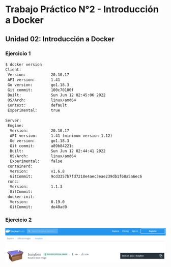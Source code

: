 # Trabajo Práctico N°2 - Introducción a Docker

## Unidad 02: Introducción a Docker

### Ejercicio 1

```console
$ docker version
Client:
 Version:           20.10.17
 API version:       1.41
 Go version:        go1.18.3
 Git commit:        100c70180f
 Built:             Sun Jun 12 02:45:06 2022
 OS/Arch:           linux/amd64
 Context:           default
 Experimental:      true

Server:
 Engine:
  Version:          20.10.17
  API version:      1.41 (minimum version 1.12)
  Go version:       go1.18.3
  Git commit:       a89b84221c
  Built:            Sun Jun 12 02:44:41 2022
  OS/Arch:          linux/amd64
  Experimental:     false
 containerd:
  Version:          v1.6.8
  GitCommit:        9cd3357b7fd7218e4aec3eae239db1f68a5a6ec6
 runc:
  Version:          1.1.3
  GitCommit:
 docker-init:
  Version:          0.19.0
  GitCommit:        de40ad0
```

### Ejercicio 2

![](../files/02/02-01.png)
